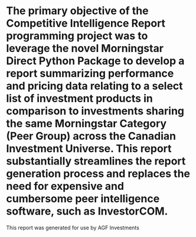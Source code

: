 # The primary objective of the Competitive Intelligence Report programming project was to leverage the novel Morningstar Direct Python Package to develop a report summarizing performance and pricing data relating to a select list of investment products in comparison to investments sharing the same Morningstar Category (Peer Group) across the Canadian Investment Universe. This report substantially streamlines the report generation process and replaces the need for expensive and cumbersome peer intelligence software, such as InvestorCOM.
This report was generated for use by AGF Investments
